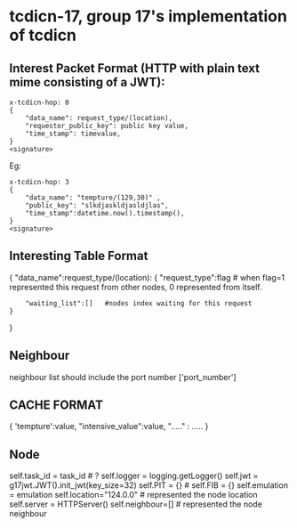 # tcdicn-17, group 17's implementation of tcdicn

## Interest Packet Format (HTTP with plain text mime consisting of a JWT):
```http
x-tcdicn-hop: 0
{
    "data_name": request_type/(location),
    "requestor_public_key": public key value,
    "time_stamp": timevalue,
}
<signature>
```

Eg:  
```http
x-tcdicn-hop: 3
{
    "data_name": "tempture/(129,30)" ,
    "public_key": "slkdjaskldjasldjlas",
    "time_stamp":datetime.now().timestamp(),
}
<signature>
```

## Interesting Table Format

{
    "data_name":request_type/(location):
    {
        "request_type":flag  # when flag=1 represented this request from other nodes, 0 represented from itself.

        "waiting_list":[]   #nodes index waiting for this request
    }
}

## Neighbour 

neighbour list should include the port number ['port_number']

## CACHE FORMAT

{
    'tempture':value,
    "intensive_value":value,
    "....." : .....
}

## Node

self.task_id = task_id  # ?
self.logger = logging.getLogger()
self.jwt = g17jwt.JWT().init_jwt(key_size=32)
self.PIT = {} # 
self.FIB = {}
self.emulation = emulation
self.location="124.0.0" # represented the node location
self.server = HTTPServer()
self.neighbour=[] # represented the node neighbour
